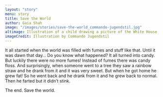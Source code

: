 ```yaml
---
layout: "story"
menu: story
title: Save the World
author: Gaia Shah
image: "/images/stories/save-the-world_commando-jugendstil.jpg"
altimage: Illustration of a child drawing a picture of the White House, while a cat watches
imageCredit: Illustration by Commando Jugendstil
---
```


It all started when the world was filled with fumes and stuff like that. 
Until it was dawn that day… 
Do you know what happened? 
It all turned into candy. 
But luckily there were no more fumes! Instead of fumes there was candy floss. 
And surprisingly, when someone went to a tree they saw a rainbow straw and he drank from it and it was very sweet. 
But when he got home he grew fat! 
So he went back and he drank from it and he grew back to normal. 
Then he farted but it didn’t stink. 

The end.
Save the world.

